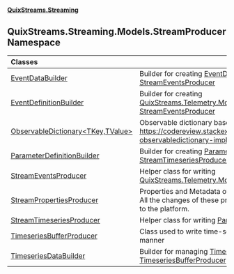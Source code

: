 #### [QuixStreams.Streaming](index.md 'index')

## QuixStreams.Streaming.Models.StreamProducer Namespace

| Classes | |
| :--- | :--- |
| [EventDataBuilder](EventDataBuilder.md 'QuixStreams.Streaming.Models.StreamProducer.EventDataBuilder') | Builder for creating [EventData](EventData.md 'QuixStreams.Streaming.Models.EventData') packages within the [StreamEventsProducer](StreamEventsProducer.md 'QuixStreams.Streaming.Models.StreamProducer.StreamEventsProducer') |
| [EventDefinitionBuilder](EventDefinitionBuilder.md 'QuixStreams.Streaming.Models.StreamProducer.EventDefinitionBuilder') | Builder for creating [QuixStreams.Telemetry.Models.EventDefinitions](https://docs.microsoft.com/en-us/dotnet/api/QuixStreams.Telemetry.Models.EventDefinitions 'QuixStreams.Telemetry.Models.EventDefinitions') within [StreamEventsProducer](StreamEventsProducer.md 'QuixStreams.Streaming.Models.StreamProducer.StreamEventsProducer') |
| [ObservableDictionary&lt;TKey,TValue&gt;](ObservableDictionary_TKey,TValue_.md 'QuixStreams.Streaming.Models.StreamProducer.ObservableDictionary<TKey,TValue>') | Observable dictionary based on https://codereview.stackexchange.com/questions/202663/simple-observabledictionary-implementation |
| [ParameterDefinitionBuilder](ParameterDefinitionBuilder.md 'QuixStreams.Streaming.Models.StreamProducer.ParameterDefinitionBuilder') | Builder for creating [ParameterDefinition](ParameterDefinition.md 'QuixStreams.Streaming.Models.ParameterDefinition') for [StreamTimeseriesProducer](StreamTimeseriesProducer.md 'QuixStreams.Streaming.Models.StreamProducer.StreamTimeseriesProducer') |
| [StreamEventsProducer](StreamEventsProducer.md 'QuixStreams.Streaming.Models.StreamProducer.StreamEventsProducer') | Helper class for writing [QuixStreams.Telemetry.Models.EventDefinitions](https://docs.microsoft.com/en-us/dotnet/api/QuixStreams.Telemetry.Models.EventDefinitions 'QuixStreams.Telemetry.Models.EventDefinitions') and [EventData](EventData.md 'QuixStreams.Streaming.Models.EventData') |
| [StreamPropertiesProducer](StreamPropertiesProducer.md 'QuixStreams.Streaming.Models.StreamProducer.StreamPropertiesProducer') | Properties and Metadata of the stream.<br/>All the changes of these properties will be streamed and persisted to the platform. |
| [StreamTimeseriesProducer](StreamTimeseriesProducer.md 'QuixStreams.Streaming.Models.StreamProducer.StreamTimeseriesProducer') | Helper class for writing [ParameterDefinition](ParameterDefinition.md 'QuixStreams.Streaming.Models.ParameterDefinition') and [TimeseriesData](TimeseriesData.md 'QuixStreams.Streaming.Models.TimeseriesData') |
| [TimeseriesBufferProducer](TimeseriesBufferProducer.md 'QuixStreams.Streaming.Models.StreamProducer.TimeseriesBufferProducer') | Class used to write time-series to [IStreamProducer](IStreamProducer.md 'QuixStreams.Streaming.IStreamProducer') in a buffered manner |
| [TimeseriesDataBuilder](TimeseriesDataBuilder.md 'QuixStreams.Streaming.Models.StreamProducer.TimeseriesDataBuilder') | Builder for managing [TimeseriesDataTimestamp](TimeseriesDataTimestamp.md 'QuixStreams.Streaming.Models.TimeseriesDataTimestamp') instances on [TimeseriesBufferProducer](TimeseriesBufferProducer.md 'QuixStreams.Streaming.Models.StreamProducer.TimeseriesBufferProducer') |
